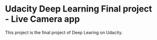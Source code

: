 # Udacity Deep Learning Final project - Live Camera app
This project is the final project of Deep Learing on Udacity.

